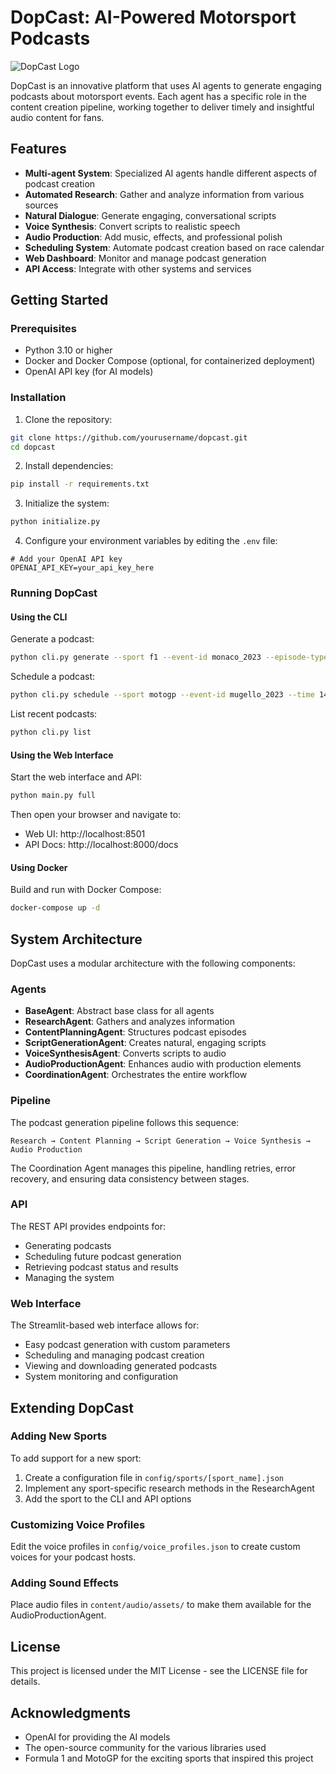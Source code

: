 # DopCast: AI-Powered Motorsport Podcasts

![DopCast Logo](https://via.placeholder.com/800x200?text=DopCast)

DopCast is an innovative platform that uses AI agents to generate engaging podcasts about motorsport events. Each agent has a specific role in the content creation pipeline, working together to deliver timely and insightful audio content for fans.

## Features

- **Multi-agent System**: Specialized AI agents handle different aspects of podcast creation
- **Automated Research**: Gather and analyze information from various sources
- **Natural Dialogue**: Generate engaging, conversational scripts
- **Voice Synthesis**: Convert scripts to realistic speech
- **Audio Production**: Add music, effects, and professional polish
- **Scheduling System**: Automate podcast creation based on race calendar
- **Web Dashboard**: Monitor and manage podcast generation
- **API Access**: Integrate with other systems and services

## Getting Started

### Prerequisites

- Python 3.10 or higher
- Docker and Docker Compose (optional, for containerized deployment)
- OpenAI API key (for AI models)

### Installation

1. Clone the repository:

```bash
git clone https://github.com/yourusername/dopcast.git
cd dopcast
```

2. Install dependencies:

```bash
pip install -r requirements.txt
```

3. Initialize the system:

```bash
python initialize.py
```

4. Configure your environment variables by editing the `.env` file:

```
# Add your OpenAI API key
OPENAI_API_KEY=your_api_key_here
```

### Running DopCast

#### Using the CLI

Generate a podcast:

```bash
python cli.py generate --sport f1 --event-id monaco_2023 --episode-type race_review
```

Schedule a podcast:

```bash
python cli.py schedule --sport motogp --event-id mugello_2023 --time 14:30
```

List recent podcasts:

```bash
python cli.py list
```

#### Using the Web Interface

Start the web interface and API:

```bash
python main.py full
```

Then open your browser and navigate to:
- Web UI: http://localhost:8501
- API Docs: http://localhost:8000/docs

#### Using Docker

Build and run with Docker Compose:

```bash
docker-compose up -d
```

## System Architecture

DopCast uses a modular architecture with the following components:

### Agents

- **BaseAgent**: Abstract base class for all agents
- **ResearchAgent**: Gathers and analyzes information
- **ContentPlanningAgent**: Structures podcast episodes
- **ScriptGenerationAgent**: Creates natural, engaging scripts
- **VoiceSynthesisAgent**: Converts scripts to audio
- **AudioProductionAgent**: Enhances audio with production elements
- **CoordinationAgent**: Orchestrates the entire workflow

### Pipeline

The podcast generation pipeline follows this sequence:

```
Research → Content Planning → Script Generation → Voice Synthesis → Audio Production
```

The Coordination Agent manages this pipeline, handling retries, error recovery, and ensuring data consistency between stages.

### API

The REST API provides endpoints for:
- Generating podcasts
- Scheduling future podcast generation
- Retrieving podcast status and results
- Managing the system

### Web Interface

The Streamlit-based web interface allows for:
- Easy podcast generation with custom parameters
- Scheduling and managing podcast creation
- Viewing and downloading generated podcasts
- System monitoring and configuration

## Extending DopCast

### Adding New Sports

To add support for a new sport:

1. Create a configuration file in `config/sports/[sport_name].json`
2. Implement any sport-specific research methods in the ResearchAgent
3. Add the sport to the CLI and API options

### Customizing Voice Profiles

Edit the voice profiles in `config/voice_profiles.json` to create custom voices for your podcast hosts.

### Adding Sound Effects

Place audio files in `content/audio/assets/` to make them available for the AudioProductionAgent.

## License

This project is licensed under the MIT License - see the LICENSE file for details.

## Acknowledgments

- OpenAI for providing the AI models
- The open-source community for the various libraries used
- Formula 1 and MotoGP for the exciting sports that inspired this project
